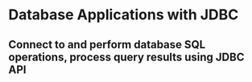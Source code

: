 # Database Applications with JDBC
## Connect to and perform database SQL operations, process query results using JDBC API
